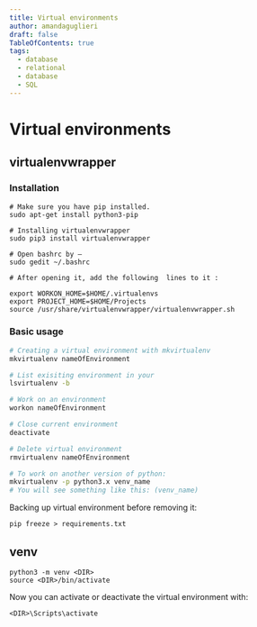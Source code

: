 ```yaml
---
title: Virtual environments
author: amandaguglieri
draft: false
TableOfContents: true
tags:
  - database
  - relational
  - database
  - SQL
---
```


# Virtual environments


## virtualenvwrapper 

### Installation

```
# Make sure you have pip installed.
sudo apt-get install python3-pip

# Installing virtualenvwrapper 
sudo pip3 install virtualenvwrapper

# Open bashrc by –
sudo gedit ~/.bashrc

# After opening it, add the following  lines to it :

export WORKON_HOME=$HOME/.virtualenvs
export PROJECT_HOME=$HOME/Projects
source /usr/share/virtualenvwrapper/virtualenvwrapper.sh
```

### Basic usage

```bash
# Creating a virtual environment with mkvirtualenv
mkvirtualenv nameOfEnvironment

# List exisiting environment in your 
lsvirtualenv -b

# Work on an environment
workon nameOfEnvironment

# Close current environment
deactivate

# Delete virtual environment
rmvirtualenv nameOfEnvironment

# To work on another version of python:
mkvirtualenv -p python3.x venv_name
# You will see something like this: (venv_name)
```


Backing up virtual environment before removing it:

```
pip freeze > requirements.txt
```


## venv

```
python3 -m venv <DIR>
source <DIR>/bin/activate
```

Now you can activate or deactivate the virtual environment with:

```
<DIR>\Scripts\activate
```


